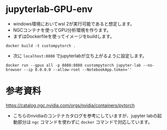 # jupyterlab-GPU-env
* windows環境においてwsl 2が実行可能であると想定します。
* NGCコンテナを使ってGPU分析環境を作ります。  
* まずはDockerfileを使ってイメージをbuildします。
```
docker build -t custompytorch .
```
* 次に `localhost:8888` でjupyterlabが立ち上がるように設定します。
```
docker run --gpus all -p 8888:8888 custompytorch jupyter-lab --no-browser --ip 0.0.0.0 --allow-root --NotebookApp.token=''
```

# 参考資料
https://catalog.ngc.nvidia.com/orgs/nvidia/containers/pytorch  
* こちらのnvidiaのコンテナカタログを参考にしていますが、jupyter labの起動部分は `ngc` コマンドを使わずに `docker` コマンドで対応しています。
